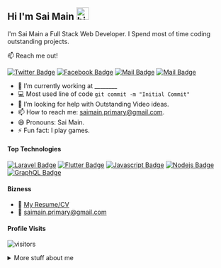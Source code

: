 ## Hi I'm Sai Main <img src="https://user-images.githubusercontent.com/1303154/88677602-1635ba80-d120-11ea-84d8-d263ba5fc3c0.gif" width="28px" alt="hi">

I'm Sai Main a Full Stack Web Developer. I Spend most of time coding outstanding projects.

:mailbox: Reach me out!

[![Twitter Badge](https://img.shields.io/badge/-@saimain-1ca0f1?style=flat&labelColor=1ca0f1&logo=twitter&logoColor=white&link=https://twitter.com/saimain_dev)](https://twitter.com/Ipenywis) [![Facebook Badge](https://img.shields.io/badge/-saimain-3b5998?style=flat&labelColor=3b5998&logo=facebook&logoColor=white)](https://www.facebook.com/saimain.dev/) [![Mail Badge](https://img.shields.io/badge/-@justsaimain-e84393?style=flat&labelColor=e84393&logo=instagram&logoColor=white)](https://instagram.com/justsaimain) [![Mail Badge](https://img.shields.io/badge/-saimain-c0392b?style=flat&labelColor=c0392b&logo=gmail&logoColor=white)](mailto:saimain.primary@gmail.com)

<!-- TODO: Add last video link -->

- 🔭 I’m currently working at  ________
- :computer: Most used line of code `git commit -m "Initial Commit"`
- 🤔 I’m looking for help with Outstanding Video ideas.
- 📫 How to reach me: saimain.primary@gmail.com.
- 😄 Pronouns: Sai Main.
- ⚡ Fun fact: I play games.

#### Top Technologies

<!-- TODO: Make technologies links takes you to repositories -->

[![Laravel Badge](https://img.shields.io/badge/-Laravel-fb503b?style=for-the-badge&labelColor=white&logo=laravel&logoColor=fb503b )](#) [![Flutter Badge](https://img.shields.io/badge/-Flutter-2372A3?style=for-the-badge&labelColor=white&logo=flutter&logoColor=2372A3 )](#) [![Javascript Badge](https://img.shields.io/badge/-Javascript-F0DB4F?style=for-the-badge&labelColor=black&logo=javascript&logoColor=F0DB4F)](#) [![Nodejs Badge](https://img.shields.io/badge/-Nodejs-3C873A?style=for-the-badge&labelColor=black&logo=node.js&logoColor=3C873A)](#) [![GraphQL Badge](https://img.shields.io/badge/-GraphQl-e535ab?style=for-the-badge&labelColor=black&logo=node.js&logoColor=e535ab)](#)


#### Bizness
- :paperclip: [My Resume/CV]()
- :email: saimain.primary@gmail.com


#### Profile Visits 

![visitors](https://visitor-badge.glitch.me/badge?page_id=saimain.saimain)

<details>
<summary>
  More stuff about me
</summary>

<br >

I love sharing knowledge and putting tutorials, courses and posts together for helping other developers.

#### Coding Stats

<!--START_SECTION:waka-->
```text
Laravel     15 hrs 41 mins   ████████████████████▓░░░░   82.29 % 
HTML         1 hr 50 mins    ██▒░░░░░░░░░░░░░░░░░░░░░░   09.61 % 
Markdown     1 hr 27 mins    ██░░░░░░░░░░░░░░░░░░░░░░░   07.63 % 
Other        2 mins          ░░░░░░░░░░░░░░░░░░░░░░░░░   00.25 % 
YAML         2 mins          ░░░░░░░░░░░░░░░░░░░░░░░░░   00.19 % 
```
<!--END_SECTION:waka-->

</details>
